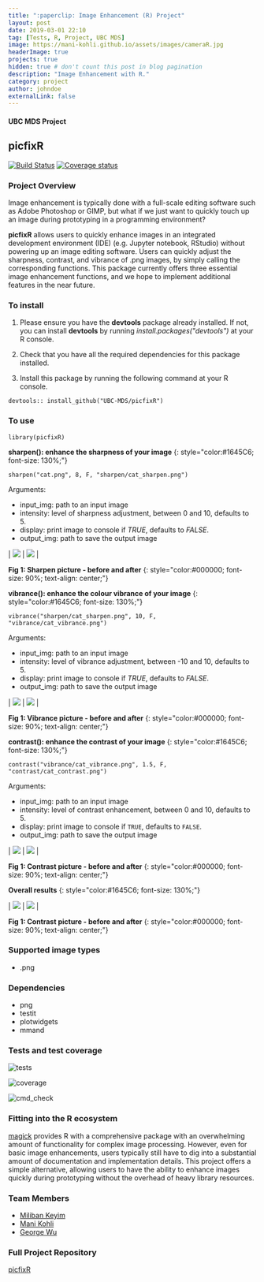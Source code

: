 ```yaml
---
title: ":paperclip: Image Enhancement (R) Project"
layout: post
date: 2019-03-01 22:10
tag: [Tests, R, Project, UBC MDS]
image: https://mani-kohli.github.io/assets/images/cameraR.jpg
headerImage: true
projects: true
hidden: true # don't count this post in blog pagination
description: "Image Enhancement with R."
category: project
author: johndoe
externalLink: false
---
```


#### UBC MDS Project
## picfixR  

[![Build Status](https://travis-ci.org/UBC-MDS/picfixR.svg?branch=master)](https://travis-ci.org/UBC-MDS/picfixR) [![Coverage status](https://codecov.io/gh/UBC-MDS/picfixR/branch/master/graph/badge.svg)](https://codecov.io/github/UBC-MDS/picfixR?branch=master)

### Project Overview

Image enhancement is typically done with a full-scale editing software such as Adobe Photoshop or GIMP, but what if we just want to quickly touch up an image during prototyping in a programming environment?

**picfixR** allows users to quickly enhance images in an integrated development environment (IDE) (e.g. Jupyter notebook, RStudio) without powering up an image editing software. Users can quickly adjust the sharpness, contrast, and vibrance of .png images, by simply calling the corresponding functions. This package currently offers three essential image enhancement functions, and we hope to implement additional features in the near future.

### To install

1. Please ensure you have the **devtools** package already installed. If not, you can install **devtools** by running *install.packages("devtools")* at your R console.  

2. Check that you have all the required dependencies for this package installed.  

3. Install this package by running the following command at your R console.  

<pre><code>devtools:: install_github("UBC-MDS/picfixR")</code></pre>


### To use

<pre><code>library(picfixR)</code></pre>

**sharpen(): enhance the sharpness of your image**
{: style="color:#1645C6; font-size: 130%;"}

<pre><code>sharpen("cat.png", 8, F, "sharpen/cat_sharpen.png")</code></pre>

Arguments:

- input_img: path to an input image
- intensity: level of sharpness adjustment, between 0 and 10, defaults to 5.
- display: print image to console if *TRUE*, defaults to *FALSE*.
- output_img: path to save the output image

| ![](/assets/images/cat.png) | ![](/assets/images/cat_sharpen.png) |

**Fig 1: Sharpen picture - before and after**
{: style="color:#000000; font-size: 90%; text-align: center;"}   


**vibrance(): enhance the colour vibrance of your image**
{: style="color:#1645C6; font-size: 130%;"}

<pre><code>vibrance("sharpen/cat_sharpen.png", 10, F, "vibrance/cat_vibrance.png")</code></pre>

Arguments:

- input_img: path to an input image
- intensity: level of vibrance adjustment, between -10 and 10, defaults to 5.
- display: print image to console if *TRUE*, defaults to *FALSE*.
- output_img: path to save the output image

| ![](/assets/images/cat_sharpen.png) | ![](/assets/images/cat_vibrance.png) |

**Fig 1: Vibrance picture - before and after**
{: style="color:#000000; font-size: 90%; text-align: center;"}   


**contrast(): enhance the contrast of your image**
{: style="color:#1645C6; font-size: 130%;"}

<pre><code>contrast("vibrance/cat_vibrance.png", 1.5, F, "contrast/cat_contrast.png")</code></pre>

Arguments:

- input_img: path to an input image
- intensity: level of contrast enhancement, between 0 and 10, defaults to 5.
- display: print image to console if `TRUE`, defaults to `FALSE`.
- output_img: path to save the output image

| ![](/assets/images/cat_vibrance.png) | ![](/assets/images/cat_contrast.png) |

**Fig 1: Contrast picture - before and after**
{: style="color:#000000; font-size: 90%; text-align: center;"}  

**Overall results**
{: style="color:#1645C6; font-size: 130%;"}

| ![](/assets/images/cat.png) | ![](/assets/images/cat_contrast_all.png) |

**Fig 1: Contrast picture - before and after**
{: style="color:#000000; font-size: 90%; text-align: center;"}  


### Supported image types

- .png


### Dependencies

- png
- testit
- plotwidgets
- mmand


### Tests and test coverage

![tests](/assets/images/tests.png)

![coverage](/assets/images/coverageR.png)

![cmd_check](/assets/images/cmd_check.png)


### Fitting into the R ecosystem

[magick](https://cran.r-project.org/web/packages/magick/vignettes/intro.html) provides R with a comprehensive package with an overwhelming amount of functionality for complex image processing. However, even for basic image enhancements, users typically still have to dig into a substantial amount of documentation and implementation details. This project offers a simple alternative, allowing users to have the ability to enhance images quickly during prototyping without the overhead of heavy library resources.


### Team Members

* [Miliban Keyim](https://github.com/mkeyim)   
* [Mani Kohli](https://github.com/mani-kohli)   
* [George Wu](https://github.com/GeorgeJJw)


### Full Project Repository
[picfixR](https://github.com/mani-kohli/picfixR)
